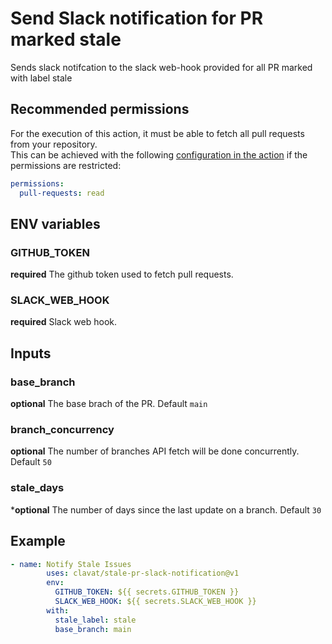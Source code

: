 # Send Slack notification for PR marked stale

Sends slack notifcation to the slack web-hook provided for all PR marked with label stale  

## Recommended permissions

For the execution of this action, it must be able to fetch all pull requests from your repository.  
This can be achieved with the following [configuration in the action](https://docs.github.com/en/actions/reference/workflow-syntax-for-github-actions#permissions) if the permissions are restricted:

```yaml
permissions:
  pull-requests: read
```

## ENV variables

### GITHUB_TOKEN  

**required** The github token used to fetch pull requests.

### SLACK_WEB_HOOK  

**required** Slack web hook.

## Inputs

### base_branch

**optional** The base brach of the PR. Default `main`

### branch_concurrency

**optional** The number of branches API fetch will be done concurrently. Default `50`

### stale_days

***optional** The number of days since the last update on a branch. Default `30`

## Example  

```yaml
- name: Notify Stale Issues
        uses: clavat/stale-pr-slack-notification@v1
        env:
          GITHUB_TOKEN: ${{ secrets.GITHUB_TOKEN }}
          SLACK_WEB_HOOK: ${{ secrets.SLACK_WEB_HOOK }}
        with:
          stale_label: stale
          base_branch: main
```
